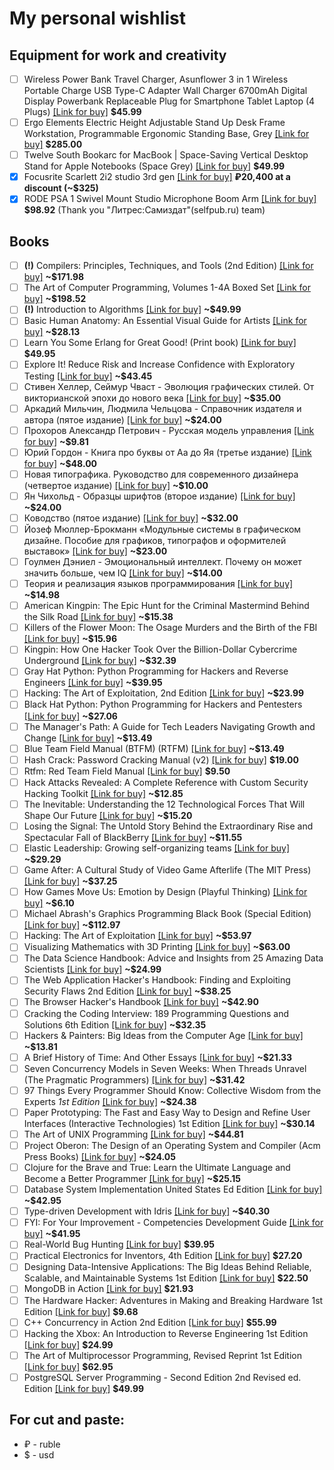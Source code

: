 # My personal wishlist

## Equipment for work and creativity

  - [ ] Wireless Power Bank Travel Charger, Asunflower 3 in 1 Wireless Portable Charge USB Type-C Adapter Wall Charger 6700mAh Digital Display Powerbank Replaceable Plug for Smartphone Tablet Laptop (4 Plugs) [\[Link for buy\]](https://www.amazon.com/dp/B07C51M6VB/) **$45.99**
  - [ ] Ergo Elements Electric Height Adjustable Stand Up Desk Frame Workstation, Programmable Ergonomic Standing Base, Grey [\[Link for buy\]](https://www.amazon.com/dp/B00YDQ7H2G/) **$285.00**
  - [ ] Twelve South Bookarc for MacBook | Space-Saving Vertical Desktop Stand for Apple Notebooks (Space Grey) [\[Link for buy\]](https://www.amazon.com/dp/B071RWKNF2/) **$49.99**
  - [x] Focusrite Scarlett 2i2 studio 3rd gen [\[Link for buy\]](https://www.muztorg.ru/product/A090986) **₽20,400 at a discount (~$325)**
  - [x] RODE PSA 1 Swivel Mount Studio Microphone Boom Arm [\[Link for buy\]](https://www.amazon.com/dp/B001D7UYBO/) **$98.92** (Thank you "Литрес:Самиздат"(selfpub.ru) team)

## Books

  - [ ] **(!)** Compilers: Principles, Techniques, and Tools (2nd Edition) [\[Link for buy\]](https://www.amazon.com/dp/0321486811/) **~$171.98**
  - [ ] The Art of Computer Programming, Volumes 1-4A Boxed Set [\[Link for buy\]](https://www.amazon.com/dp/0321751043/) **~$198.52**
  - [ ] **(!)** Introduction to Algorithms [\[Link for buy\]](https://www.amazon.com/dp/8120340078/) **~$49.99**
  - [ ] Basic Human Anatomy: An Essential Visual Guide for Artists [\[Link for buy\]](https://www.amazon.com/dp/0321486811/) **~$28.13**
  - [ ] Learn You Some Erlang for Great Good! (Print book) [\[Link for buy\]](https://nostarch.com/erlang) **$49.95**
  - [ ] Explore It! Reduce Risk and Increase Confidence with Exploratory Testing [\[Link for buy\]](https://www.amazon.com/dp/B00KLYM4YK/) **~$43.45**
  - [ ] Стивен Хеллер, Сеймур Чваст - Эволюция графических стилей. От викторианской эпохи до нового века [\[Link for buy\]](https://store.artlebedev.ru/books/graphic/evolutsiya-graficheskih-stiley/) **~$35.00**
  - [ ] Аркадий Мильчин, Людмила Чельцова - Справочник издателя и автора (пятое издание) [\[Link for buy\]](https://store.artlebedev.ru/books/izdal/spravochnik-izdatelya-i-avtora-2017/) **~$24.00**
  - [ ] Прохоров Александр Петрович - Русская модель управления [\[Link for buy\]](https://www.ozon.ru/context/detail/id/29962647/) **~$9.81**
  - [ ] Юрий Гордон - Книга про буквы от Аа до Яя (третье издание) [\[Link for buy\]](https://store.artlebedev.ru/books/calligraphy/kniga-pro-bukvy3/) **~$48.00**
  - [ ] Новая типографика. Руководство для современного дизайнера (четвертое издание) [\[Link for buy\]](https://store.artlebedev.ru/made/izdal/novaya-tipografika-2018/) **~$10.00**
  - [ ] Ян Чихольд - Образцы шрифтов (второе издание) [\[Link for buy\]](https://store.artlebedev.ru/books/calligraphy/obraztsy-shriftov-2018/) **~$24.00**
  - [ ] Ководство (пятое издание) [\[Link for buy\]](https://store.artlebedev.ru/books/izdal/kovodstvo5/) **~$32.00**
  - [ ] Йозеф Мюллер-Брокманн «Модульные системы в графическом дизайне. Пособие для графиков, типографов и оформителей выставок» [\[Link for buy\]](https://www.artlebedev.ru/izdal/modulnye-sistemy-2018/)  **~$23.00**
  - [ ] Гоулмен Дэниел - Эмоциональный интеллект. Почему он может значить больше, чем IQ [\[Link for buy\]](https://www.ozon.ru/context/detail/id/20000606/?_bctx=CAYQ-7kB)  **~$14.00**
  - [ ] Теория и реализация языков программирования [\[Link for buy\]](https://my-shop.ru/shop/books/1304114.html)  **~$14.98**
  - [ ] American Kingpin: The Epic Hunt for the Criminal Mastermind Behind the Silk Road [\[Link for buy\]](https://www.amazon.com/dp/1591848148/)  **~$15.38**
  - [ ] Killers of the Flower Moon: The Osage Murders and the Birth of the FBI [\[Link for buy\]](https://www.amazon.com/dp/0385534248/)  **~$15.96**
  - [ ] Kingpin: How One Hacker Took Over the Billion-Dollar Cybercrime Underground [\[Link for buy\]](https://www.amazon.com/dp/0307588688/)  **~$32.39**
  - [ ] Gray Hat Python: Python Programming for Hackers and Reverse Engineers [\[Link for buy\]](https://www.amazon.com/dp/1593271921/)  **~$39.95**
  - [ ] Hacking: The Art of Exploitation, 2nd Edition [\[Link for buy\]](https://www.amazon.com/dp/1593271441/)  **~$23.99**
  - [ ] Black Hat Python: Python Programming for Hackers and Pentesters [\[Link for buy\]](https://www.amazon.com/dp/1593275900/)  **~$27.06**
  - [ ] The Manager's Path: A Guide for Tech Leaders Navigating Growth and Change [\[Link for buy\]](https://www.amazon.com/dp/1491973897/)  **~$13.49**
  - [ ] Blue Team Field Manual (BTFM) (RTFM) [\[Link for buy\]](https://www.amazon.com/dp/154101636X/) **~$13.49**
  - [ ] Hash Crack: Password Cracking Manual (v2) [\[Link for buy\]](https://www.amazon.com/dp/1975924584/) **$19.00**
  - [ ] Rtfm: Red Team Field Manual [\[Link for buy\]](https://www.amazon.com/dp/1494295504/) **$9.50**
  - [ ] Hack Attacks Revealed: A Complete Reference with Custom Security Hacking Toolkit [\[Link for buy\]](https://www.amazon.com/dp/047141624X/)  **~$12.85**
  - [ ] The Inevitable: Understanding the 12 Technological Forces That Will Shape Our Future [\[Link for buy\]](https://www.amazon.com/dp/0525428089/)  **~$15.20**
  - [ ] Losing the Signal: The Untold Story Behind the Extraordinary Rise and Spectacular Fall of BlackBerry [\[Link for buy\]](https://www.amazon.com/dp/1250096065/)  **~$11.55**
  - [ ] Elastic Leadership: Growing self-organizing teams [\[Link for buy\]](https://www.amazon.com/dp/1617293083/)  **~$29.29**
  - [ ] Game After: A Cultural Study of Video Game Afterlife (The MIT Press) [\[Link for buy\]](https://www.amazon.com/dp/0262019981/)  **~$37.25**
  - [ ] How Games Move Us: Emotion by Design (Playful Thinking) [\[Link for buy\]](https://www.amazon.com/dp/0262034263/)  **~$6.10**
  - [ ] Michael Abrash's Graphics Programming Black Book (Special Edition) [\[Link for buy\]](https://www.amazon.com/dp/1576101746/)  **~$112.97**
  - [ ] Hacking: The Art of Exploitation [\[Link for buy\]](https://www.amazon.com/dp/1593270070/)  **~$53.97**
  - [ ] Visualizing Mathematics with 3D Printing [\[Link for buy\]](https://www.amazon.com/dp/142142035X/)  **~$63.00**
  - [ ] The Data Science Handbook: Advice and Insights from 25 Amazing Data Scientists [\[Link for buy\]](https://www.amazon.com/dp/0692434879/)  **~$24.99**
  - [ ] The Web Application Hacker's Handbook: Finding and Exploiting Security Flaws 2nd Edition [\[Link for buy\]](https://www.amazon.com/dp/1118026470/)  **~$38.25**
  - [ ] The Browser Hacker's Handbook [\[Link for buy\]](https://www.amazon.com/dp/1118662091/)  **~$42.90**
  - [ ] Cracking the Coding Interview: 189 Programming Questions and Solutions 6th Edition [\[Link for buy\]](https://www.amazon.com/dp/0984782850/)  **~$32.35**
  - [ ] Hackers & Painters: Big Ideas from the Computer Age [\[Link for buy\]](https://www.amazon.com/dp/1449389554/)  **~$13.81**
  - [ ] A Brief History of Time: And Other Essays [\[Link for buy\]](https://www.amazon.com/dp/0553109537/)  **~$21.33**
  - [ ] Seven Concurrency Models in Seven Weeks: When Threads Unravel (The Pragmatic Programmers)  [\[Link for buy\]](https://www.amazon.com/dp/1937785653/)  **~$31.42**
  - [ ] 97 Things Every Programmer Should Know: Collective Wisdom from the Experts _1st Edition_ [\[Link for buy\]](https://www.amazon.com/dp/0596809484/)  **~$24.38**
  - [ ] Paper Prototyping: The Fast and Easy Way to Design and Refine User Interfaces (Interactive Technologies) 1st Edition [\[Link for buy\]](https://www.amazon.com/dp/1558608702/)  **~$30.14**
  - [ ] The Art of UNIX Programming [\[Link for buy\]](https://www.amazon.com/dp/0131429019/)  **~$44.81**
  - [ ] Project Oberon: The Design of an Operating System and Compiler (Acm Press Books) [\[Link for buy\]](https://www.amazon.com/dp/0201544288/)  **~$24.05**
  - [ ] Clojure for the Brave and True: Learn the Ultimate Language and Become a Better Programmer [\[Link for buy\]](https://www.amazon.com/dp/1593275919/)  **~$25.15**
  - [ ] Database System Implementation United States Ed Edition [\[Link for buy\]](https://www.amazon.com/dp/0130402648/)  **~$42.95**
  - [ ] Type-driven Development with Idris [\[Link for buy\]](https://www.amazon.com/dp/1617293024/)  **~$40.30**
  - [ ] FYI: For Your Improvement - Competencies Development Guide [\[Link for buy\]](https://www.amazon.com/dp/1933578904/)  **~$41.95**
  - [ ] Real-World Bug Hunting [\[Link for buy\]](https://nostarch.com/bughunting)  **$39.95**
  - [ ] Practical Electronics for Inventors, 4th Edition [\[Link for buy\]](https://www.amazon.com/dp/1259587541)  **$27.20**
  - [ ] Designing Data-Intensive Applications: The Big Ideas Behind Reliable, Scalable, and Maintainable Systems 1st Edition [\[Link for buy\]](https://www.amazon.com/dp/1449373321/)  **$22.50**
  - [ ] MongoDB in Action [\[Link for buy\]](https://www.amazon.com/dp/1935182870)  **$21.93**
  - [ ] The Hardware Hacker: Adventures in Making and Breaking Hardware 1st Edition [\[Link for buy\]](https://www.amazon.com/dp/159327758X/)  **$9.68**
  - [ ] C++ Concurrency in Action 2nd Edition [\[Link for buy\]](https://www.amazon.com/dp/1617294691/)  **$55.99**
  - [ ] Hacking the Xbox: An Introduction to Reverse Engineering 1st Edition [\[Link for buy\]](https://www.amazon.com/dp/1593270291/)  **$24.99**
  - [ ] The Art of Multiprocessor Programming, Revised Reprint 1st Edition [\[Link for buy\]](https://www.amazon.com/dp/0123973376/)  **$62.95**
  - [ ] PostgreSQL Server Programming - Second Edition 2nd Revised ed. Edition [\[Link for buy\]](https://www.amazon.com/dp/1783980583/)  **$49.99**

## For cut and paste:

  - ₽ - ruble
  - $ - usd
